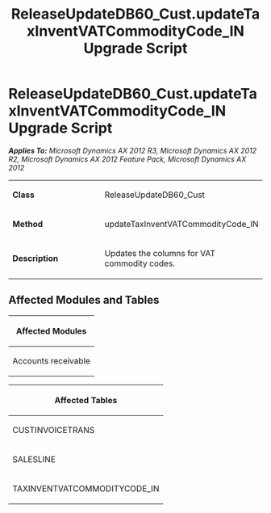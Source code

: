 ﻿---
title: ReleaseUpdateDB60_Cust.updateTaxInventVATCommodityCode_IN Upgrade Script
TOCTitle: ReleaseUpdateDB60_Cust.updateTaxInventVATCommodityCode_IN Upgrade Script
ms:assetid: 75fcb16d-ad34-9888-f810-c2a9fc4d1360
ms:mtpsurl: https://msdn.microsoft.com/en-us/library/JJ719336(v=AX.60)
ms:contentKeyID: 49709127
ms.date: 05/18/2015
mtps_version: v=AX.60
---

# ReleaseUpdateDB60\_Cust.updateTaxInventVATCommodityCode\_IN Upgrade Script 


_**Applies To:** Microsoft Dynamics AX 2012 R3, Microsoft Dynamics AX 2012 R2, Microsoft Dynamics AX 2012 Feature Pack, Microsoft Dynamics AX 2012_

<table>
<colgroup>
<col style="width: 50%" />
<col style="width: 50%" />
</colgroup>
<tbody>
<tr class="odd">
<td><p><strong>Class</strong></p></td>
<td><p>ReleaseUpdateDB60_Cust</p></td>
</tr>
<tr class="even">
<td><p><strong>Method</strong></p></td>
<td><p>updateTaxInventVATCommodityCode_IN</p></td>
</tr>
<tr class="odd">
<td><p><strong>Description</strong></p></td>
<td><p>Updates the columns for VAT commodity codes.</p></td>
</tr>
</tbody>
</table>


## Affected Modules and Tables

<table>
<colgroup>
<col style="width: 100%" />
</colgroup>
<thead>
<tr class="header">
<th><p>Affected Modules</p></th>
</tr>
</thead>
<tbody>
<tr class="odd">
<td><p>Accounts receivable</p></td>
</tr>
</tbody>
</table>


<table>
<colgroup>
<col style="width: 100%" />
</colgroup>
<thead>
<tr class="header">
<th><p>Affected Tables</p></th>
</tr>
</thead>
<tbody>
<tr class="odd">
<td><p>CUSTINVOICETRANS</p></td>
</tr>
<tr class="even">
<td><p>SALESLINE</p></td>
</tr>
<tr class="odd">
<td><p>TAXINVENTVATCOMMODITYCODE_IN</p></td>
</tr>
</tbody>
</table>

  



